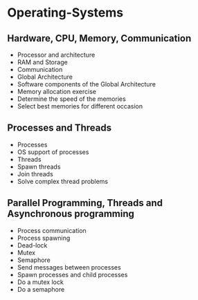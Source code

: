 # Operating-Systems

## Hardware, CPU, Memory, Communication
* Processor and architecture  
* RAM and Storage  
* Communication  
* Global Architecture  
* Software components of the Global Architecture  
* Memory allocation exercise  
* Determine the speed of the memories  
* Select best memories for different occasion  

## Processes and Threads
* Processes
* OS support of processes
* Threads
* Spawn threads
* Join threads
* Solve complex thread problems

## Parallel Programming, Threads and Asynchronous programming
* Process communication
* Process spawning
* Dead-lock
* Mutex
* Semaphore
* Send messages between processes
* Spawn processes and child processes
* Do a mutex lock
* Do a semaphore
